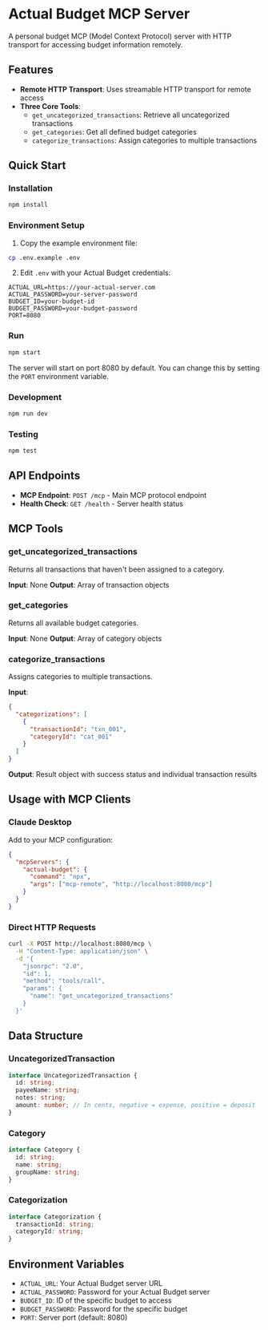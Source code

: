 # Actual Budget MCP Server

A personal budget MCP (Model Context Protocol) server with HTTP transport for accessing budget information remotely.

## Features

- **Remote HTTP Transport**: Uses streamable HTTP transport for remote access
- **Three Core Tools**:
  - `get_uncategorized_transactions`: Retrieve all uncategorized transactions
  - `get_categories`: Get all defined budget categories
  - `categorize_transactions`: Assign categories to multiple transactions

## Quick Start

### Installation

```bash
npm install
```

### Environment Setup

1. Copy the example environment file:
```bash
cp .env.example .env
```

2. Edit `.env` with your Actual Budget credentials:
```env
ACTUAL_URL=https://your-actual-server.com
ACTUAL_PASSWORD=your-server-password
BUDGET_ID=your-budget-id
BUDGET_PASSWORD=your-budget-password
PORT=8080
```

### Run

```bash
npm start
```

The server will start on port 8080 by default. You can change this by setting the `PORT` environment variable.

### Development

```bash
npm run dev
```

### Testing

```bash
npm test
```

## API Endpoints

- **MCP Endpoint**: `POST /mcp` - Main MCP protocol endpoint
- **Health Check**: `GET /health` - Server health status

## MCP Tools

### get_uncategorized_transactions

Returns all transactions that haven't been assigned to a category.

**Input**: None
**Output**: Array of transaction objects

### get_categories

Returns all available budget categories.

**Input**: None
**Output**: Array of category objects

### categorize_transactions

Assigns categories to multiple transactions.

**Input**:
```json
{
  "categorizations": [
    {
      "transactionId": "txn_001",
      "categoryId": "cat_001"
    }
  ]
}
```

**Output**: Result object with success status and individual transaction results

## Usage with MCP Clients

### Claude Desktop

Add to your MCP configuration:

```json
{
  "mcpServers": {
    "actual-budget": {
      "command": "npx",
      "args": ["mcp-remote", "http://localhost:8080/mcp"]
    }
  }
}
```

### Direct HTTP Requests

```bash
curl -X POST http://localhost:8080/mcp \
  -H "Content-Type: application/json" \
  -d '{
    "jsonrpc": "2.0",
    "id": 1,
    "method": "tools/call",
    "params": {
      "name": "get_uncategorized_transactions"
    }
  }'
```

## Data Structure

### UncategorizedTransaction
```typescript
interface UncategorizedTransaction {
  id: string;
  payeeName: string;
  notes: string;
  amount: number; // In cents, negative = expense, positive = deposit
}
```

### Category
```typescript
interface Category {
  id: string;
  name: string;
  groupName: string;
}
```

### Categorization
```typescript
interface Categorization {
  transactionId: string;
  categoryId: string;
}
```

## Environment Variables

- `ACTUAL_URL`: Your Actual Budget server URL
- `ACTUAL_PASSWORD`: Password for your Actual Budget server
- `BUDGET_ID`: ID of the specific budget to access
- `BUDGET_PASSWORD`: Password for the specific budget
- `PORT`: Server port (default: 8080)
